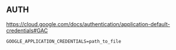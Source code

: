 
## AUTH
https://cloud.google.com/docs/authentication/application-default-credentials#GAC

```
GOOGLE_APPLICATION_CREDENTIALS=path_to_file
```